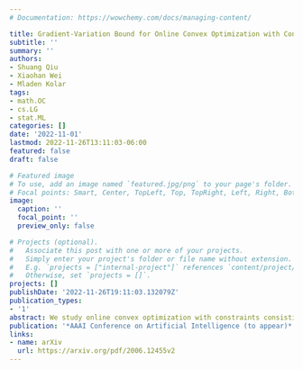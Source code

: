 ```yaml
---
# Documentation: https://wowchemy.com/docs/managing-content/

title: Gradient-Variation Bound for Online Convex Optimization with Constraints
subtitle: ''
summary: ''
authors:
- Shuang Qiu
- Xiaohan Wei
- Mladen Kolar
tags:
- math.OC
- cs.LG
- stat.ML
categories: []
date: '2022-11-01'
lastmod: 2022-11-26T13:11:03-06:00
featured: false
draft: false

# Featured image
# To use, add an image named `featured.jpg/png` to your page's folder.
# Focal points: Smart, Center, TopLeft, Top, TopRight, Left, Right, BottomLeft, Bottom, BottomRight.
image:
  caption: ''
  focal_point: ''
  preview_only: false

# Projects (optional).
#   Associate this post with one or more of your projects.
#   Simply enter your project's folder or file name without extension.
#   E.g. `projects = ["internal-project"]` references `content/project/deep-learning/index.md`.
#   Otherwise, set `projects = []`.
projects: []
publishDate: '2022-11-26T19:11:03.132079Z'
publication_types:
- '1'
abstract: We study online convex optimization with constraints consisting of multiple functional constraints and a relatively simple constraint set, such as a Euclidean ball. As enforcing the constraints at each time step through projections is computationally challenging in general, we allow decisions to violate the functional constraints but aim to achieve a low regret and cumulative violation of the constraints over a horizon of $T$ time steps. First-order methods achieve an $\mathcal O(\sqrt T)$ regret and an $\mathcal O(1)$ constraint violation, which is the best-known bound, but do not take into account the structural information of the problem. Furthermore, the existing algorithms and analysis are limited to Euclidean space. In this paper, we provide an emphinstance-dependent bound for online convex optimization with complex constraints obtained by a novel online primal-dual mirror-prox algorithm. Our instance-dependent regret is quantified by the total gradient variation $V_\*(T)$ in the sequence of loss functions. The proposed algorithm works in emphgeneral non-Euclidean spaces and simultaneously achieves an $\mathcal O(\sqrt{V_\*(T)})$ regret and an $\mathcal O(1)$ constraint violation, which is never worse than the best-known $(\mathcal O(\sqrt T), \mathcal O(1) )$ result and improves over previous works that applied mirror-prox-type algorithms for this problem achieving $\mathcal O(T^{2/3})$ regret and constraint violation. Finally, our algorithm is computationally efficient, as it only performs mirror descent steps in each iteration instead of solving a general Lagrangian minimization problem.
publication: '*AAAI Conference on Artificial Intelligence (to appear)*'
links:
- name: arXiv
  url: https://arxiv.org/pdf/2006.12455v2
---
```

